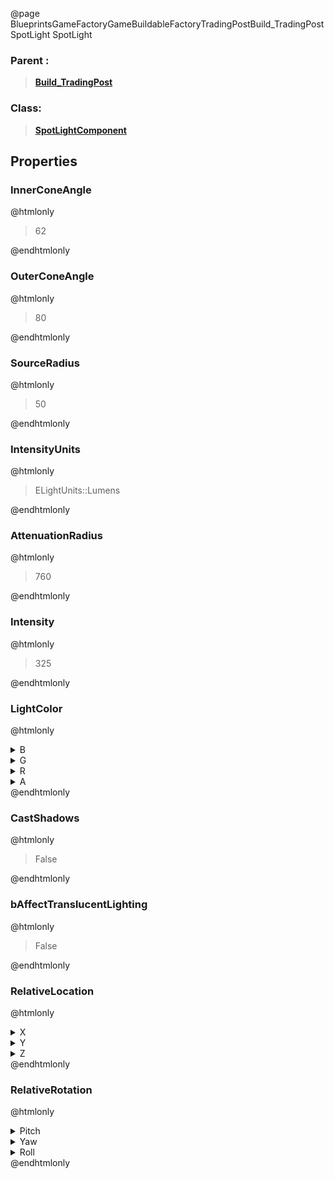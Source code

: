 @page BlueprintsGameFactoryGameBuildableFactoryTradingPostBuild_TradingPostSpotLight SpotLight
### Parent :
<b><a href="_blueprints_game_factory_game_buildable_factory_trading_post_build__trading_post.html"><blockquote>Build_TradingPost</blockquote></a></b>
### Class:
<b><a href="_class_script_spot_light_component.html"><blockquote>SpotLightComponent</blockquote></a></b>
## Properties
### InnerConeAngle
@htmlonly
<blockquote>62</blockquote>
@endhtmlonly

### OuterConeAngle
@htmlonly
<blockquote>80</blockquote>
@endhtmlonly

### SourceRadius
@htmlonly
<blockquote>50</blockquote>
@endhtmlonly

### IntensityUnits
@htmlonly
<blockquote>ELightUnits::Lumens</blockquote>
@endhtmlonly

### AttenuationRadius
@htmlonly
<blockquote>760</blockquote>
@endhtmlonly

### Intensity
@htmlonly
<blockquote>325</blockquote>
@endhtmlonly

### LightColor
@htmlonly
<details>
 <summary>B</summary>
<blockquote>197</blockquote>
</details>
<details>
 <summary>G</summary>
<blockquote>225</blockquote>
</details>
<details>
 <summary>R</summary>
<blockquote>232</blockquote>
</details>
<details>
 <summary>A</summary>
<blockquote>255</blockquote>
</details>
@endhtmlonly

### CastShadows
@htmlonly
<blockquote>False</blockquote>
@endhtmlonly

### bAffectTranslucentLighting
@htmlonly
<blockquote>False</blockquote>
@endhtmlonly

### RelativeLocation
@htmlonly
<details>
 <summary>X</summary>
<blockquote>-49.99971389770508</blockquote>
</details>
<details>
 <summary>Y</summary>
<blockquote>-440</blockquote>
</details>
<details>
 <summary>Z</summary>
<blockquote>424.23199462890625</blockquote>
</details>
@endhtmlonly

### RelativeRotation
@htmlonly
<details>
 <summary>Pitch</summary>
<blockquote>-90</blockquote>
</details>
<details>
 <summary>Yaw</summary>
<blockquote>180</blockquote>
</details>
<details>
 <summary>Roll</summary>
<blockquote>540</blockquote>
</details>
@endhtmlonly

